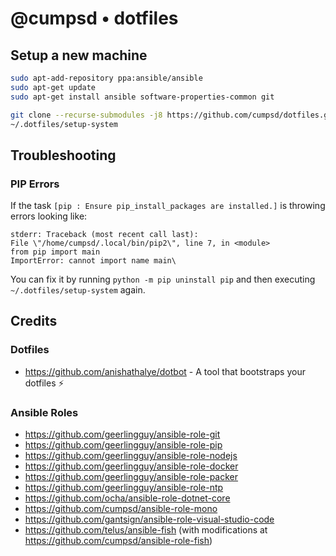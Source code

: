 # @cumpsd • dotfiles

## Setup a new machine

```bash
sudo apt-add-repository ppa:ansible/ansible
sudo apt-get update
sudo apt-get install ansible software-properties-common git

git clone --recurse-submodules -j8 https://github.com/cumpsd/dotfiles.git ~/.dotfiles
~/.dotfiles/setup-system
```

## Troubleshooting

### PIP Errors

If the task `[pip : Ensure pip_install_packages are installed.]` is throwing errors looking like:

```
stderr: Traceback (most recent call last):
File \"/home/cumpsd/.local/bin/pip2\", line 7, in <module>
from pip import main
ImportError: cannot import name main\
```

You can fix it by running `python -m pip uninstall pip` and then executing `~/.dotfiles/setup-system` again.

## Credits

### Dotfiles

* https://github.com/anishathalye/dotbot - A tool that bootstraps your dotfiles ⚡️

### Ansible Roles

* https://github.com/geerlingguy/ansible-role-git
* https://github.com/geerlingguy/ansible-role-pip
* https://github.com/geerlingguy/ansible-role-nodejs
* https://github.com/geerlingguy/ansible-role-docker
* https://github.com/geerlingguy/ansible-role-packer
* https://github.com/geerlingguy/ansible-role-ntp
* https://github.com/ocha/ansible-role-dotnet-core
* https://github.com/cumpsd/ansible-role-mono
* https://github.com/gantsign/ansible-role-visual-studio-code
* https://github.com/telus/ansible-fish (with modifications at https://github.com/cumpsd/ansible-role-fish)

